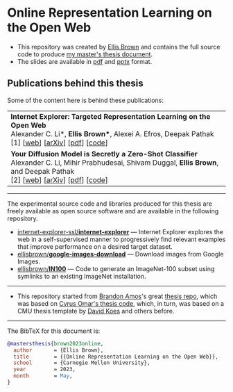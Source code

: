 # Online Representation Learning on the Open Web

+ This repository was created by [Ellis Brown](http://ellisbrown.github.io) and contains the full source code to produce [my master's thesis document](https://github.com/ellisbrown/cmu-masters-thesis/raw/main/thesis.pdf).
+ The slides are available in
  [pdf](https://github.com/bamos/thesis/raw/main/slides.pdf)
  and
  [pptx](https://github.com/bamos/thesis/raw/main/slides.pptx)
  format.


## Publications behind this thesis

Some of the content here is behind these publications:

<table class="table table-hover">
<tr>
<td>
<strong>Internet Explorer: Targeted Representation Learning on the Open Web</strong><br />
Alexander C. Li*, <strong>Ellis Brown*</strong>, Alexei A. Efros, Deepak Pathak<br />
<!-- NeurIPS 2019<br /> -->
[1]
[<a href="https://internet-explorer-ssl.github.io/" target="_blank">web</a>]
[<a href="https://arxiv.org/abs/2302.14051" target="_blank">arXiv</a>]
[<a href="https://internet-explorer-ssl.github.io/static/docs/InternetExplorer.pdf" target="_blank">pdf</a>]
[<a href="https://github.com/internet-explorer-ssl/internet-explorer" target="_blank">code</a>] <br />
</td>
</tr>
<tr>
<td>
<strong>Your Diffusion Model is Secretly a Zero-Shot Classifier</strong><br />
Alexander C. Li, Mihir Prabhudesai, Shivam Duggal, <strong>Ellis Brown</strong>, and Deepak Pathak<br />
[2]
[<a href="https://diffusion-classifier.github.io/" target="_blank">web</a>]
[<a href="https://arxiv.org/abs/2303.16203" target="_blank">arXiv</a>]
[<a href="https://diffusion-classifier.github.io/static/docs/DiffusionClassifier.pdf" target="_blank">pdf</a>]
[<a href="https://github.com/diffusion-classifier/diffusion-classifier" target="_blank">code</a>] <br />
</td>
</tr>
</table>

---

The experimental source code and libraries produced for this
thesis are freely available as open source software and
are available in the following repository.

+ [internet-explorer-ssl/**internet-explorer**](https://github.com/internet-explorer-ssl/internet-explorer) &mdash;
  Internet Explorer explores the web in a self-supervised manner to progressively find relevant examples that improve performance on a desired target dataset.
+ [ellisbrown/**google-images-download**](https://github.com/ellisbrown/google-images-download) &mdash;
  Download images from Google Images.
+ [ellisbrown/**IN100**](https://github.com/ellisbrown/IN100) &mdash;
    Code to generate an ImageNet-100 subset using symlinks to an existing ImageNet installation.

------


+ This repository started from
  [Brandon Amos](http://bamos.github.io)'s great [thesis repo](https://github.com/bamos/thesis),
  which was based on [Cyrus Omar's thesis code](https://github.com/cyrus-/thesis),
  which, in turn, was based on a CMU thesis template
  by [David Koes](http://bits.csb.pitt.edu/)
  and others before.

------



The BibTeX for this document is:

```bibtex
@mastersthesis{brown2023online,
  author       = {Ellis Brown},
  title        = {{Online Representation Learning on the Open Web}},
  school       = {Carnegie Mellon University},
  year         = 2023,
  month        = May,
}
```
